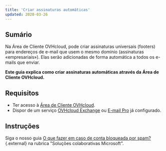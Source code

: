 ```yaml
---
title: 'Criar assinaturas automáticas'
updated: 2020-03-26
---
```


## Sumário

Na Área de Cliente OVHcloud, pode criar assinaturas universais (footers) para endereços de e-mail que usem o mesmo domínio (assinaturas «empresariais»). Elas serão adicionadas de forma automática a todos os e-mails que enviar.

**Este guia explica como criar assinaturas automáticas através da Área de Cliente OVHcloud.**

## Requisitos

- Ter acesso à [Área de Cliente OVHcloud](https://www.ovh.com/auth/?action=gotomanager&from=https://www.ovh.pt/&ovhSubsidiary=pt).
- Dispor de um serviço [OVHcloud Exchange](https://www.ovhcloud.com/pt/emails/hosted-exchange/) ou [E-mail Pro](https://www.ovhcloud.com/pt/emails/email-pro/) já configurado.

## Instruções

Siga o nosso guia [O que fazer em caso de conta bloqueada por spam?](locked_for_spam1.) {.external} na rubrica "Soluções colaborativas Microsoft".